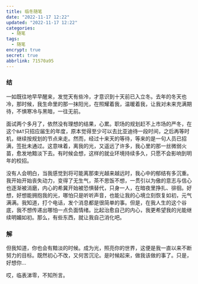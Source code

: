 ```yaml
---
title: 临冬随笔
date: "2022-11-17 12:22"
updated: "2022-11-17 12:22"
categories:
  - 随笔
tags:
  - 随笔
encrypt: true
secret: true
abbrlink: 71570a95
---
```


### 结

一如既往地早早醒来，发觉天有些冷，才意识到十天前已入立冬。去年的冬天也冷，那时候，我生命里的那一抹阳光，在照耀着我，温暖着我，让我对未来充满期待，不惧寒冷与黑暗，一往无前。

面试两个多月了，依然没有理想的结果，心累。职场的规划赶不上市场的严冬，在这个`BAT`只招应届生的年度，原本觉得至少可以去比亚迪待一段时间，之后再等时机，继续按规划的节点来走。然而，经过十来天的等待，等来的是一句人员已招满，签批未通过。这意味着，离我的光，又遥远了许多，我心里的那一丝微弱火苗，愈发地黯淡下去。有时候会想，这样的就业环境持续多久，只愿不会影响到明年的校招。

没有人会明白，当我感觉到将可能离那束光越来越远时，我心中的郁结有多沉重。我开始开始丧失动力，变得了无生气，茶不思饭不想，一贯引以为傲的意志与信心也逐渐被消磨，内心的希冀开始被恐惧替代，只身一人，在暗夜里挣扎、徘徊。好想，好想能拥抱我的光，哪怕只是听听声音，也能让我的心境立刻恢复如初，元气满满。我知道，打个电话，发个消息都是很简单的事。但是，在我人生的这个谷底，我不想传递出哪怕一点负面情绪。比起治愈自己的内心，我更希望我的光能继续明媚如初。那么，有些东西，就让我自己消化吧。

### 解

但我知道，你也会有黯淡的时候。成为光，照亮你的世界，这便是我一直以来不断努力的目标。既然初心不改，又何苦沉沦。是时候起来，做我该做的事了。只是，好想你…

哎，临表涕零，不知所言。
